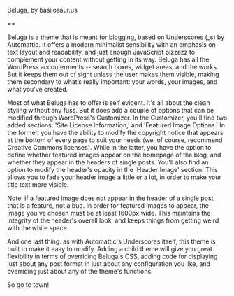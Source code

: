 Beluga, by basilosaur.us

==

Beluga is a theme that is meant for blogging, based on Underscores (_s) by Automattic.  It offers a modern minimalist sensibility with an emphasis on text layout and readability, and just enough JavaScript pizzazz to complement your content without getting in its way. Beluga has all the WordPress accouterments -- search boxes, widget areas, and the works. But it keeps them out of sight unless the user makes them visible, making them secondary to what’s really important: your words, your images, and what you’ve created.

Most of what Beluga has to offer is self evident.  It's all about the clean styling without any fuss.  But it does add a couple of options that can be modified through WordPress's Customizer. In the Customizer, you'll find two added sections: 'Site License Information,' and 'Featured Image Options.' In the former, you have the ability to modify the copyright notice that appears at the bottom of every page to suit your needs (we, of course, recommend Creative Commons licenses). While in the latter, you have the option to define whether featured images appear on the homepage of the blog, and whether they appear in the headers of single posts. You'll also find an option to modify the header's opacity in the 'Header Image' section. This allows you to fade your header image a little or a lot, in order to make your title text more visible.

Note: if a featured image does not appear in the header of a single post, that is a feature, not a bug.  In order for featured images to appear, the image you've chosen must be at least 1600px wide.  This maintains the integrity of the header's overall look, and keeps things from getting weird with the white space.

And one last thing:  as with Automattic's Underscores itself, this theme is built to make it easy to modify.  Adding a child theme will give you great flexibility in terms of overriding Beluga's CSS, adding code for displaying just about any post format in just about any configuration you like, and overriding just about any of the theme's functions.

So go to town!
